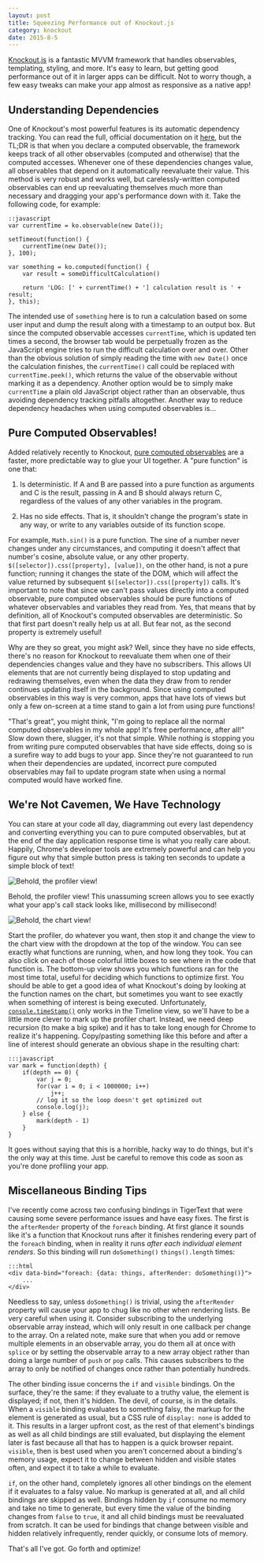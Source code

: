 ```yaml
---
layout: post
title: Squeezing Performance out of Knockout.js
category: knockout
date: 2015-8-5
---
```


[Knockout.js](http://knockoutjs.com) is a fantastic MVVM framework that handles observables, templating, styling, and more. It's easy to learn, but getting good performance out of it in larger apps can be difficult. Not to worry though, a few easy tweaks can make your app almost as responsive as a native app!

<!--more-->

Understanding Dependencies
--------------------------

One of Knockout's most powerful features is its automatic dependency tracking. You can read the full, official documentation on it [here](http://knockoutjs.com/documentation/computed-dependency-tracking.html), but the TL;DR is that when you declare a computed observable, the framework keeps track of all other observables (computed and otherwise) that the computed accesses. Whenever one of these dependencies changes value, all observables that depend on it automatically reevaluate their value. This method is very robust and works well, but carelessly-written computed observables can end up reevaluating themselves much more than necessary and dragging your app's performance down with it. Take the following code, for example:

	::javascript
	var currentTime = ko.observable(new Date());

	setTimeout(function() {
		currentTime(new Date());
	}, 100);

	var something = ko.computed(function() {
		var result = someDifficultCalculation()

		return 'LOG: [' + currentTime() + '] calculation result is ' + result;
	}, this);

The intended use of `something` here is to run a calculation based on some user input and dump the result along with a timestamp to an output box. But since the computed observable accesses `currentTime`, which is updated ten times a second, the browser tab would be perpetually frozen as the JavaScript engine tries to run the difficult calculation over and over. Other than the obvious solution of simply reading the time with `new Date()` once the calculation finishes, the `currentTime()` call could be replaced with `currentTime.peek()`, which returns the value of the observable without marking it as a dependency. Another option would be to simply make `currentTime` a plain old JavaScript object rather than an observable, thus avoiding dependency tracking pitfalls altogether. Another way to reduce dependency headaches when using computed observables is...

Pure Computed Observables!
--------------------------

Added relatively recently to Knockout, [pure computed observables](http://knockoutjs.com/documentation/computed-pure.html) are a faster, more predictable way to glue your UI together. A "pure function" is one that:

1. Is deterministic. If A and B are passed into a pure function as arguments and C is the result, passing in A and B should always return C, regardless of the values of any other variables in the program.

2. Has no side effects. That is, it shouldn't change the program's state in any way, or write to any variables outside of its function scope.

For example, `Math.sin()` is a pure function. The sine of a number never changes under any circumstances, and computing it doesn't affect that number's cosine, absolute value, or any other property. `$([selector]).css([property], [value])`, on the other hand, is not a pure function; running it changes the state of the DOM, which will affect the value returned by subsequent `$([selector]).css([property])` calls. It's important to note that since we can't pass values directly into a computed observable, pure computed observables should be pure functions of whatever observables and variables they read from. Yes, that means that by definition, all of Knockout's computed observables are deterministic. So that first part doesn't really help us at all. But fear not, as the second property is extremely useful!

Why are they so great, you might ask? Well, since they have no side effects, there's no reason for Knockout to reevaluate them when one of their dependencies changes value and they have no subscribers. This allows UI elements that are not currently being displayed to stop updating and redrawing themselves, even when the data they draw from to render continues updating itself in the background. Since using computed observables in this way is very common, apps that have lots of views but only a few on-screen at a time stand to gain a lot from using pure functions!

"That's great", you might think, "I'm going to replace all the normal computed observables in my whole app! It's free performance, after all!" Slow down there, slugger, it's not that simple. While nothing is stopping you from writing pure computed observables that have side effects, doing so is a surefire way to add bugs to your app. Since they're not guaranteed to run when their dependencies are updated, incorrect pure computed observables may fail to update program state when using a normal computed would have worked fine.

We're Not Cavemen, We Have Technology
-------------------------------------

You can stare at your code all day, diagramming out every last dependency and converting everything you can to pure computed observables, but at the end of the day application response time is what you really care about. Happily, Chrome's developer tools are extremely powerful and can help you figure out why that simple button press is taking ten seconds to update a simple block of text!

![Behold, the profiler view!](/static/img/KnockoutPerf/devtools.png)

Behold, the profiler view! This unassuming screen allows you to see exactly what your app's call stack looks like, millisecond by millisecond!

![Behold, the chart view!](/static/img/KnockoutPerf/timeline.png)

Start the profiler, do whatever you want, then stop it and change the view to the chart view with the dropdown at the top of the window. You can see exactly what functions are running, when, and how long they took. You can also click on each of those colorful little boxes to see where in the code that function is. The bottom-up view shows you which functions ran for the most time total, useful for deciding which functions to optimize first. You should be able to get a good idea of what Knockout's doing by looking at the function names on the chart, but sometimes you want to see exactly when something of interest is being executed. Unfortunately, [`console.timeStamp()`](https://developer.chrome.com/devtools/docs/console-api#consoletimestamplabel) only works in the Timeline view, so we'll have to be a little more clever to mark up the profiler chart. Instead, we need deep recursion (to make a big spike) and it has to take long enough for Chrome to realize it's happening. Copy/pasting something like this before and after a line of interest should generate an obvious shape in the resulting chart:

	:::javascript
	var mark = function(depth) {
		if(depth == 0) {
			var j = 0;
			for(var i = 0; i < 1000000; i++)
				j++;
			// log it so the loop doesn't get optimized out
			console.log(j);
		} else {
			mark(depth - 1)
		}
	}

It goes without saying that this is a horrible, hacky way to do things, but it's the only way at this time. Just be careful to remove this code as soon as you're done profiling your app.

Miscellaneous Binding Tips
--------------------------

I've recently come across two confusing bindings in TigerText that were causing some severe performance issues and have easy fixes. The first is the `afterRender` property of the `foreach` binding. At first glance it sounds like it's a function that Knockout runs after it finishes rendering every part of the `foreach` binding, when in reality it runs _after each individual element renders_. So this binding will run `doSomething()` `things().length` times:

	:::html
	<div data-bind="foreach: {data: things, afterRender: doSomething()}">
		...
	</div>

Needless to say, unless `doSomething()` is trivial, using the `afterRender` property will cause your app to chug like no other when rendering lists. Be very careful when using it. Consider subscribing to the underlying observable array instead, which will only result in one callback per change to the array. On a related note, make sure that when you add or remove multiple elements in an observable array, you do them all at once with `splice` or by setting the observable array to a new array object rather than doing a large number of `push` or `pop` calls. This causes subscribers to the array to only be notified of changes once rather than potentially hundreds.

The other binding issue concerns the `if` and `visible` bindings. On the surface, they're the same: if they evaluate to a truthy value, the element is displayed; if not, then it's hidden. The devil, of course, is in the details. When a `visible` binding evaluates to something falsy, the markup for the element is generated as usual, but a CSS rule of `display: none` is added to it. This results in a larger upfront cost, as the rest of that element's bindings as well as all child bindings are still evaluated, but displaying the element later is fast because all that has to happen is a quick browser repaint. `visible`, then is best used when you aren't concerned about a binding's memory usage, expect it to change between hidden and visible states often, and expect it to take a while to evaluate.

`if`, on the other hand, completely ignores all other bindings on the element if it evaluates to a falsy value. No markup is generated at all, and all child bindings are skipped as well. Bindings hidden by `if` consume no memory and take no time to generate, but every time the value of the binding changes from `false` to `true`, it and all child bindings must be reevaluated from scratch. It can be used for bindings that change between visible and hidden relatively infrequently, render quickly, or consume lots of memory.

That's all I've got. Go forth and optimize!
